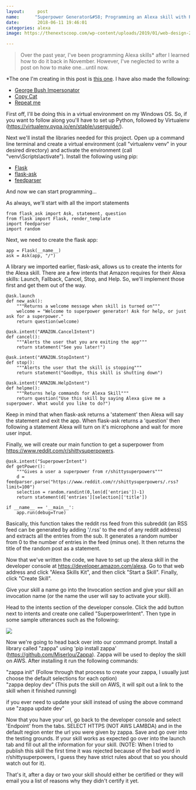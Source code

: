 ```yaml
---
layout:     post
name:      "Superpower Generator&#58; Programming an Alexa skill with Reddit RSS Feeds"
date:       2018-06-11 19:46:01
categories: alexa
image: https://thenextscoop.com/wp-content/uploads/2019/01/web-design-2019.jpg

---
```

> Over the past year, I've been programming Alexa skills* after I learned how to do it back in November. However, I've neglected to write a post on how to make one...until now.

*The one I'm creating in this post is [this one](https://www.amazon.com/Tom-Casavant-Superpower-Generator/dp/B07D9WG59C/ref=sr_1_2?ie=UTF8&qid=1528743025&sr=8-2&keywords=superpower+generator&dpID=5146tPtAcML&preST=_SY300_p;dp=srch "this one"). I have also made the following:

  * [George Bush Impersonator](https://www.amazon.com/Tom-Casavant-George-Bush-Impersonator/dp/B077SRD5DG/ref=sr_1_1?ie=UTF8&qid=1528743281&sr=8-1&keywords=george+bush+impersonator&dpID=71ntOVP0d7L&preST=_SY300_QL70_&dpSrc=srch)
  * [Copy Cat](https://www.amazon.com/Tom-Casavant-Copy-Cat/dp/B075845HH8/ref=sr_1_3?s=digital-skills&ie=UTF8&qid=1528743321&sr=1-3&keywords=copycat&dpID=51TFkslzR%252BL&preST=_SY300_QL70_&dpSrc=srch)
  * [Repeat me](https://www.amazon.com/Tom-Casavant-Repeat-Me/dp/B076YJ8TBT/ref=sr_1_8?s=digital-skills&ie=UTF8&qid=1528743366&sr=1-8&keywords=repeat+me)



First off, I'll be doing this in a virtual environment on my Windows OS. So, if you want to follow along you'll have to set up Python, followed by Virtualenv (<https://virtualenv.pypa.io/en/stable/userguide/>).

Next we'll install the libraries needed for this project. Open up a command line terminal and create a virtual environment (call "virtualenv venv" in your desired directory) and activate the environment (call "venv\Scripts\activate"). Install the following using pip:

  * [Flask](http://flask.pocoo.org)
  * [flask-ask](https://flask-ask.readthedocs.io/en/latest/)
  * [feedparser](https://pythonhosted.org/feedparser/)



And now we can start programming...

As always, we'll start with all the import statements
    
    
    from flask_ask import Ask, statement, question
    from flask import Flask, render_template
    import feedparser
    import random
    

Next, we need to create the flask app:
    
    
    app = Flask(__name__)
    ask = Ask(app, "/")
    

A library we imported earlier, flask-ask, allows us to create the intents for the Alexa skill. There are a few intents that Amazon requires for their Alexa skills: Launch, Fallback, Cancel, Stop, and Help. So, we'll implement those first and get them out of the way.
    
    
    @ask.launch
    def new_ask():
        """Returns a welcome message when skill is turned on"""
        welcome = "Welcome to superpower generator! Ask for help, or just ask for a superpower."
        return question(welcome)
    
    @ask.intent("AMAZON.CancelIntent")
    def cancel():
        """Alerts the user that you are exiting the app"""
        return statement("See you later!")
    
    @ask.intent("AMAZON.StopIntent")
    def stop():
        """Alerts the user that the skill is stopping"""
        return statement("Goodbye, this skill is shutting down")
    
    @ask.intent("AMAZON.HelpIntent")
    def helpme():
        """Returns help commands for Alexa Skill"""
        return question("Use this skill by saying Alexa give me a superpower. What would you like to do?")
    
    

Keep in mind that when flask-ask returns a 'statement' then Alexa will say the statement and exit the app. When flask-ask returns a 'question' then following a statement Alexa will turn on it's microphone and wait for more user input.

Finally, we will create our main function to get a superpower from <https://www.reddit.com/r/shittysuperpowers>.
    
    
    @ask.intent("SuperpowerIntent")
    def getPower():
        """Gives a user a superpower from r/shittysuperpowers"""
        d = feedparser.parse("https://www.reddit.com/r/shittysuperpowers/.rss?limit=100")
        selection = random.randint(0,len(d['entries'])-1)
        return statement(d['entries'][selection]['title'])
    
    if __name__ == '__main__':
        app.run(debug=True)
    

Basically, this function takes the reddit rss feed from this subreddit (an RSS feed can be generated by adding '/.rss' to the end of any reddit address) and extracts all the entries from the sub. It generates a random number from 0 to the number of entries in the feed (minus one). It then returns the title of the random post as a statement.

Now that we've written the code, we have to set up the alexa skill in the developer console at <https://developer.amazon.com/alexa>. Go to that web address and click "Alexa Skills Kit", and then click "Start a Skill". Finally, click "Create Skill".

Give your skill a name go into the Invocation section and give your skill an invocation name (or the name the user will say to activate your skill).

Head to the intents section of the developer console. Click the add button next to intents and create one called "SuperpowerIntent". Then type in some sample utterances such as the following:

![](http://www.tomcasavant.com/wp-content/uploads/YuPMsym-1.png)

Now we're going to head back over into our command prompt. Install a library called "zappa" using 'pip install zappa' (<https://github.com/Miserlou/Zappa>). Zappa will be used to deploy the skill on AWS. After installing it run the following commands:

"zappa init" (Follow through that process to create your zappa, I usually just choose the default selections for each option)  
"zappa deploy dev" (This puts the skill on AWS, it will spit out a link to the skill when it finished running)

if you ever need to update your skill instead of using the above command use "zappa update dev"

Now that you have your url, go back to the developer console and select 'Endpoint' from the tabs. SELECT HTTPS (NOT AWS LAMBDA) and in the default region enter the url you were given by zappa. Save and go over into the testing grounds. If your skill works as expected go over into the launch tab and fill out all the information for your skill. (NOTE: When I tried to publish this skill the first time it was rejected because of the bad word in r/shittysuperpowers, I guess they have strict rules about that so you should watch out for it).

That's it, after a day or two your skill should either be certified or they will email you a list of reasons why they didn't certify it yet.
